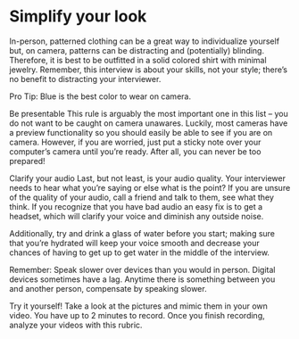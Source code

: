 # Simplify your look

In-person, patterned clothing can be a great way to individualize yourself but, on camera, patterns can be distracting and (potentially) blinding. Therefore, it is best to be outfitted in a solid colored shirt with minimal jewelry. Remember, this interview is about your skills, not your style; there’s no benefit to distracting your interviewer.

Pro Tip: Blue is the best color to wear on camera.

Be presentable
This rule is arguably the most important one in this list – you do not want to be caught on camera unawares. Luckily, most cameras have a preview functionality so you should easily be able to see if you are on camera. However, if you are worried, just put a sticky note over your computer’s camera until you’re ready. After all, you can never be too prepared!

Clarify your audio
Last, but not least, is your audio quality. Your interviewer needs to hear what you’re saying or else what is the point? If you are unsure of the quality of your audio, call a friend and talk to them, see what they think. If you recognize that you have bad audio an easy fix is to get a headset, which will clarify your voice and diminish any outside noise.

Additionally, try and drink a glass of water before you start; making sure that you’re hydrated will keep your voice smooth and decrease your chances of having to get up to get water in the middle of the interview.

Remember: Speak slower over devices than you would in person. Digital devices sometimes have a lag. Anytime there is something between you and another person, compensate by speaking slower.

Try it yourself!
Take a look at the pictures and mimic them in your own video. You have up to 2 minutes to record. Once you finish recording, analyze your videos with this rubric.
